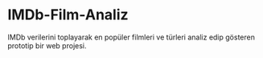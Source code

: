 # IMDb-Film-Analiz
IMDb verilerini toplayarak en popüler filmleri ve türleri analiz edip gösteren prototip bir web projesi.
